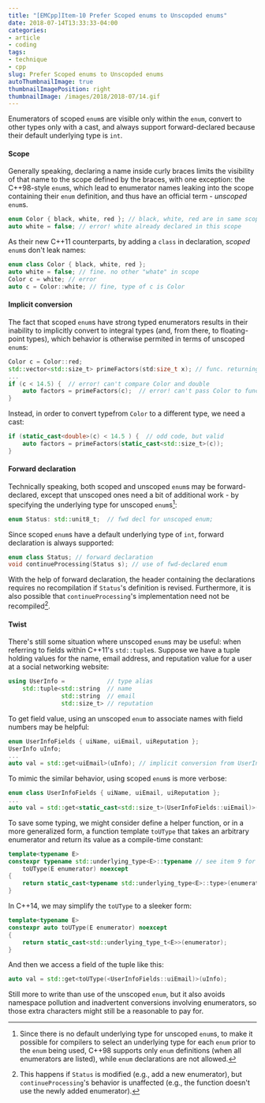 ```yaml
---
title: "[EMCpp]Item-10 Prefer Scoped enums to Unscopded enums"
date: 2018-07-14T13:33:33-04:00
categories:
- article
- coding
tags:
- technique
- cpp
slug: Prefer Scoped enums to Unscopded enums
autoThumbnailImage: true
thumbnailImagePosition: right
thumbnailImage: /images/2018/2018-07/14.gif
---
```


Enumerators of scoped `enum`s are visible only within the `enum`, convert to other types only with a cast, and always support forward-declared because their default underlying type is `int`.
<!--more-->

#### Scope

Generally speaking, declaring a name inside curly braces limits the visibility of that name to the scope defined by the braces, with one exception: the C++98-style `enum`s, which lead to enumerator names leaking into the scope containing their `enum` definition, and thus have an official term - _unscoped_ `enum`s.

```cpp
enum Color { black, white, red }; // black, white, red are in same scope as Color
auto white = false; // error! white already declared in this scope
```

As their new C++11 counterparts, by adding a `class` in declaration, _scoped_ `enum`s don't leak names:

```cpp
enum class Color { black, white, red };
auto white = false; // fine. no other "whate" in scope
Color c = white; // error
auto c = Color::white; // fine, type of c is Color
```

#### Implicit conversion

The fact that scoped `enum`s have strong typed enumerators results in their inability to implicitly convert to integral types (and, from there, to floating-point types), which behavior is otherwise permited in terms of unscoped `enum`s:

```cpp
Color c = Color::red;
std::vector<std::size_t> primeFactors(std:size_t x); // func. returning prime factors of x
...
if (c < 14.5) {  // error! can't compare Color and double
    auto factors = primeFactors(c);  // error! can't pass Color to function expecting std::size_t
}
```

Instead, in order to convert typefrom `Color` to a different type, we need a cast:

```cpp
if (static_cast<double>(c) < 14.5 ) {  // odd code, but valid
    auto factors = primeFactors(static_cast<std::size_t>(c));
}
```

#### Forward declaration

Technically speaking, both scoped and unscoped `enum`s may be forward-declared, except that unscoped ones need a bit of additional work - by specifying the underlying type for unscoped `enum`s[^1]:

```cpp
enum Status: std::unit8_t;  // fwd decl for unscoped enum;
```

Since scoped `enum`s have a default underlying type of `int`, forward declaration is always supported:

```cpp
enum class Status; // forward declaration
void continueProcessing(Status s); // use of fwd-declared enum
```

With the help of forward declaration, the header containing the declarations requires no recompilation if `Status`'s definition is revised. Furthermore, it is also possible that `continueProcessing`'s implementation need not be recompiled[^2].

#### Twist

There's still some situation where unscoped `enum`s may be useful: when referring to fields within C++11's `std::tuple`s. Suppose we have a tuple holding values for the name, email address, and reputation value for a user at a social networking website:

```cpp
using UserInfo =            // type alias
    std::tuple<std::string  // name
               std::string  // email
               std::size_t> // reputation
```

To get field value, using an unscoped `enum` to associate names with field numbers may be helpful:

```cpp
enum UserInfoFields { uiName, uiEmail, uiReputation };
UserInfo uInfo;
...
auto val = std::get<uiEmail>(uInfo); // implicit conversion from UserInfoFields to std::size_t
```

To mimic the similar behavior, using scoped `enum`s is more verbose:

```cpp
enum class UserInfoFields { uiName, uiEmail, uiReputation };
...
auto val = std::get<static_cast<std::size_t>(UserInfoFields::uiEmail)>(uInfo);
```

To save some typing, we might consider define a helper function, or in a more generalized form, a function template `toUType` that takes an arbitrary enumerator and return its value as a compile-time constant:

```cpp
template<typename E>
constexpr typename std::underlying_type<E>::typename // see item 9 for info on type traits
    toUType(E enumerator) noexcept
{
    return static_cast<typename std::underlying_type<E>::type>(enumerator);
}
```

In C++14, we may simplify the `toUType` to a sleeker form:

```cpp
template<typename E>
constexpr auto toUType(E enumerator) noexcept
{
    return static_cast<std::underlying_type_t<E>>(enumerator);
}
```

And then we access a field of the tuple like this:

```cpp
auto val = std::get<toUType(<UserInfoFields::uiEmail)>(uInfo);
```

Still more to write than use of the unscoped `enum`, but it also avoids namespace pollution and inadvertent conversions involving enumerators, so those extra characters might still be a reasonable to pay for.

[^1]: Since there is no default underlying type for unscoped `enum`s, to make it possible for compilers to select an underlying type for each `enum` prior to the `enum` being used, C++98 supports only `enum` definitions (when all enumerators are listed), while `enum` declarations are not allowed.
[^2]: This happens if `Status` is modified (e.g., add a new enumerator), but `continueProcessing`'s behavior is unaffected (e.g., the function doesn't use the newly added enumerator).